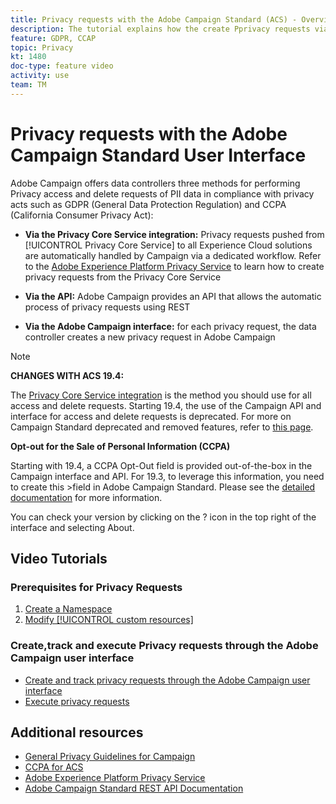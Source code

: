 ```yaml
---
title: Privacy requests with the Adobe Campaign Standard (ACS) - Overview
description: The tutorial explains how the create Pprivacy requests via the Adobe Campaign Standard (ACS) interface.
feature: GDPR, CCAP
topic: Privacy
kt: 1480
doc-type: feature video
activity: use
team: TM
---
```


# Privacy requests with the Adobe Campaign Standard User Interface

Adobe Campaign offers data controllers three methods for performing Privacy access and delete requests of PII data in compliance with privacy acts such as GDPR (General Data Protection Regulation) and CCPA (California Consumer Privacy Act):

* **Via the Privacy Core Service integration:** Privacy requests pushed from [!UICONTROL Privacy Core Service] to all Experience Cloud solutions are automatically handled by Campaign via a dedicated workflow. Refer to the [Adobe Experience Platform Privacy Service](https://adobe.io/apis/cloudplatform/gdpr.html) to learn how to create privacy requests from the Privacy Core Service
  
* **Via the API:** Adobe Campaign provides an API that allows the automatic process of privacy requests using REST
  
* **Via the Adobe Campaign interface:** for each privacy request, the data controller creates a new privacy request in Adobe Campaign

>[!NOTE]
>
> **CHANGES WITH ACS 19.4:**
> 
> The [Privacy Core Service integration](https://adobe.io/apis/cloudplatform/gdpr.html) is the method you should use for all access and delete requests. Starting 19.4, the use of the Campaign API and interface for access and delete requests is deprecated. For more on Campaign Standard deprecated and removed features, refer to [this page](https://helpx.adobe.com/campaign/kb/acs-deprecated-and-removed-features.html).
>
>**Opt-out for the Sale of Personal Information (CCPA)**
>
>Starting with 19.4, a CCPA Opt-Out field is provided out-of-the-box in the Campaign interface and API. For 19.3, to leverage this information, you need to create this >field in Adobe Campaign Standard. Please see the [detailed documentation](https://helpx.adobe.com/campaign/kb/acs-privacy.html#ccpa) for more information.
>
> You can check your version by clicking on the ? icon in the top right of the interface and selecting About.

## Video Tutorials

### Prerequisites for Privacy Requests

1. [Create a Namespace](/help/privacy/namespaces-for-privacy-requests.md)
2. [Modify [!UICONTROL custom resources]](/help/privacy/custom-resources-for-privacy-requests.md)

### Create,track and execute Privacy requests through the Adobe Campaign user interface

* [Create and track privacy requests through the Adobe Campaign user interface](/help/privacy/create-and-track-privacy-requests.md)
* [Execute privacy requests](/help/privacy/execute-privacy-requests.md)

## Additional resources

* [General Privacy Guidelines for Campaign](https://helpx.adobe.com/campaign/kb/campaign-privacy-overview.html)
* [CCPA for ACS](https://helpx.adobe.com/campaign/kb/acs-privacy.html#ccpa)
* [ Adobe Experience Platform Privacy Service](https://adobe.io/apis/cloudplatform/gdpr.html)
* [Adobe Campaign Standard REST API Documentation](https://final-docs.campaign.adobe.com/doc/standard/en/api/ACS_API.html#privacy-management)
